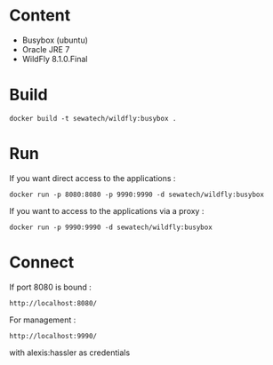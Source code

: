 # Content

* Busybox (ubuntu)
* Oracle JRE 7
* WildFly 8.1.0.Final

# Build

	docker build -t sewatech/wildfly:busybox .

# Run

If you want direct access to the applications :

	docker run -p 8080:8080 -p 9990:9990 -d sewatech/wildfly:busybox

If you want to access to the applications via a proxy :

	docker run -p 9990:9990 -d sewatech/wildfly:busybox

# Connect

If port 8080 is bound :

	http://localhost:8080/

For management :

	http://localhost:9990/

with alexis:hassler as credentials
